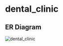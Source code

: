 # dental_clinic
## ER Diagram
![dental_clinic](https://user-images.githubusercontent.com/100883764/211530347-9a0e3180-1695-4556-9318-500187bc2763.png)
